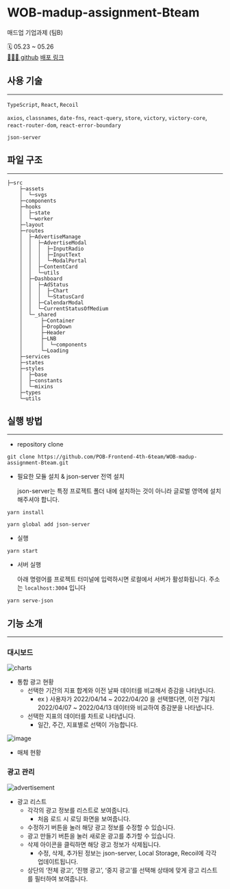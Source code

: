 # WOB-madup-assignment-Bteam
매드업 기업과제 (팀B)

🗓️ 05.23 ~ 05.26   
[👨🏻‍💻 github](https://github.com/POB-Frontend-4th-6team/WOB-madup-assignment-Bteam)
[배포 링크](https://mapup6b.herokuapp.com/)

## 사용 기술

---

`TypeScript`, `React`, `Recoil`

`axios`, `classnames`, `date-fns`, `react-query`, `store`, `victory`, `victory-core`, `react-router-dom`, `react-error-boundary`

`json-server`

## 파일 구조

---

```
├─src
    ├─assets
    │  └─svgs
    ├─components
    ├─hooks
    │  ├─state
    │  └─worker
    ├─layout
    ├─routes
    │  ├─AdvertiseManage
    │  │  ├─AdvertiseModal
    │  │  │  ├─InputRadio
    │  │  │  ├─InputText
    │  │  │  └─ModalPortal
    │  │  ├─ContentCard
    │  │  └─utils
    │  ├─Dashboard
    │  │  ├─AdStatus
    │  │  │  ├─Chart
    │  │  │  └─StatusCard
    │  │  ├─CalendarModal
    │  │  └─CurrentStatusOfMedium
    │  └─_shared
    │      ├─Container
    │      ├─DropDown
    │      ├─Header
    │      ├─LNB
    │      │  └─components
    │      └─Loading
    ├─services
    ├─states
    ├─styles
    │  ├─base
    │  ├─constants
    │  └─mixins
    ├─types
    └─utils
```

## 실행 방법

---

- repository clone

```
git clone https://github.com/POB-Frontend-4th-6team/WOB-madup-assignment-Bteam.git
```

- 필요한 모듈 설치 & json-server 전역 설치
    
    json-server는 특정 프로젝트 폴더 내에 설치하는 것이 아니라 글로벌 영역에 설치해주셔야 합니다.
    

```
yarn install

yarn global add json-server
```

- 실행

```
yarn start
```

- 서버 실행
    
    아래 명령어를 프로젝트 터미널에 입력하시면 로컬에서 서버가 활성화됩니다. 주소는 `localhost:3004` 입니다
    

```
yarn serve-json
```

## 기능 소개

---

### 대시보드

![charts](https://user-images.githubusercontent.com/76952602/170402914-6bb72d58-54ea-40be-92e4-274ecf44c3d7.gif)

- 통합 광고 현황
    - 선택한 기간의 지표 합계와 이전 날짜 데이터를 비교해서 증감을 나타냅니다.
        - ex ) 사용자가 2022/04/14 ~ 2022/04/20 을 선택했다면, 이전 7일치 2022/04/07 ~ 2022/04/13 데이터와 비교하여 증감분을 나타냅니다.
    - 선택한 지표의 데이터를 차트로 나타냅니다.
        - 일간, 주간, 지표별로 선택이 가능합니다.

![image](https://user-images.githubusercontent.com/76952602/170403567-bd355e2f-d7d3-4309-9f0b-3d0ce3924bb3.png)

- 매체 현황

### 광고 관리

![advertisement](https://user-images.githubusercontent.com/76952602/170405691-70c2f1c8-d1df-4aaa-8412-c1a3f17fdb4b.gif)

- 광고 리스트
    - 각각의 광고 정보를 리스트로 보여줍니다.
        - 처음 로드 시 로딩 화면을 보여줍니다.
    - 수정하기 버튼을 눌러 해당 광고 정보를 수정할 수 있습니다.
    - 광고 만들기 버튼을 눌러 새로운 광고를 추가할 수 있습니다.
    - 삭제 아이콘을 클릭하면 해당 광고 정보가 삭제됩니다.
        - 수정, 삭제, 추가된 정보는 json-server, Local Storage, Recoil에 각각 업데이트됩니다.
    - 상단의 ‘전체 광고’, ‘진행 광고’, ‘중지 광고’를 선택해 상태에 맞게 광고 리스트를 필터하여 보여줍니다.